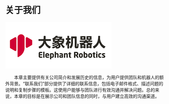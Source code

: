 # 关于我们
![logo](../img/logo.png)

&emsp;&emsp;本章主要提供有关公司简介和发展历史的信息，为用户提供团队和机器人的额外背景。“联系我们”部分提供了详细的联系信息，包括电子邮件格式、描述问题的说明和复制步骤的模板。这使用户能够与团队进行有效沟通并解决问题。总的来说，本章的目标是在展示公司和团队信息的同时，与用户建立高效的沟通渠道。